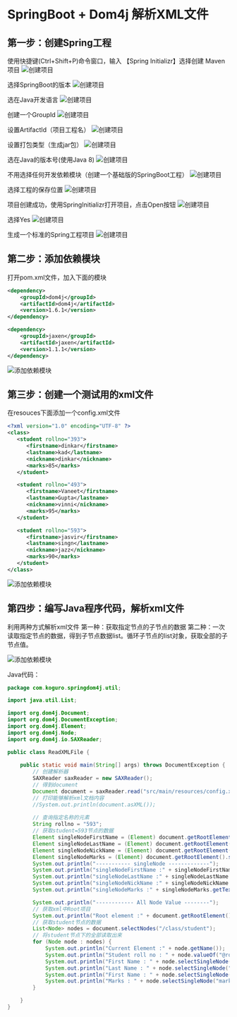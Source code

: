 # SpringBoot + Dom4j 解析XML文件

## 第一步：创建Spring工程
使用快捷键(Ctrl+Shift+P)命令窗口，输入 【Spring Initializr】选择创建 Maven 项目
![创建项目](./images/image001.png)

选择SpringBoot的版本
![创建项目](./images/image002.png)

选在Java开发语言
![创建项目](./images/image003.png)

创建一个GroupId
![创建项目](./images/image004.png)

设置ArtifactId（项目工程名）
![创建项目](./images/image005.png)

设置打包类型（生成jar包）
![创建项目](./images/image006.png)

选在Java的版本号(使用Java 8)
![创建项目](./images/image007.png)

不用选择任何开发依赖模块（创建一个基础版的SpringBoot工程）
![创建项目](./images/image008.png)

选择工程的保存位置
![创建项目](./images/image009.png)

项目创建成功，使用SpringInitializr打开项目，点击Open按钮
![创建项目](./images/image010.png)

选择Yes
![创建项目](./images/image011.png)

生成一个标准的Spring工程项目
![创建项目](./images/image012.png)

## 第二步：添加依赖模块
打开pom.xml文件，加入下面的模块
```xml
<dependency>
    <groupId>dom4j</groupId>
    <artifactId>dom4j</artifactId>
    <version>1.6.1</version>
</dependency>

<dependency>
	<groupId>jaxen</groupId>
	<artifactId>jaxen</artifactId>
	<version>1.1.1</version>
</dependency>
```
![添加依赖模块](./images/image013.png)

## 第三步：创建一个测试用的xml文件
在resouces下面添加一个config.xml文件
```xml
<?xml version="1.0" encoding="UTF-8" ?>
<class>
   <student rollno="393">
      <firstname>dinkar</firstname>
      <lastname>kad</lastname>
      <nickname>dinkar</nickname>
      <marks>85</marks>
   </student>

   <student rollno="493">
      <firstname>Vaneet</firstname>
      <lastname>Gupta</lastname>
      <nickname>vinni</nickname>
      <marks>95</marks>
   </student>

   <student rollno="593">
      <firstname>jasvir</firstname>
      <lastname>singn</lastname>
      <nickname>jazz</nickname>
      <marks>90</marks>
   </student>
</class>
```
![添加依赖模块](./images/image014.png)

## 第四步：编写Java程序代码，解析xml文件
利用两种方式解析xml文件
第一种：获取指定节点的子节点的数据
第二种：一次读取指定节点的数据，得到子节点数据list。循环子节点的list对象，获取全部的子节点值。

![添加依赖模块](./images/image015.png)

Java代码：
```java
package com.koguro.springdom4j.util;

import java.util.List;

import org.dom4j.Document;
import org.dom4j.DocumentException;
import org.dom4j.Element;
import org.dom4j.Node;
import org.dom4j.io.SAXReader;

public class ReadXMLFile {
    
    public static void main(String[] args) throws DocumentException {
        // 创建解析器
        SAXReader saxReader = new SAXReader();
        // 得到document
        Document document = saxReader.read("src/main/resources/config.xml");
        // 打印能够解析xml文档内容
        //System.out.println(document.asXML());
        
        // 查询指定名称的元素
        String rollno = "593";
        // 获取student=593节点的数据
        Element singleNodeFirstName = (Element) document.getRootElement().selectSingleNode("/class/student[@rollno='" + rollno + "']/firstname");
        Element singleNodeLastName = (Element) document.getRootElement().selectSingleNode("/class/student[@rollno='" + rollno + "']/lastname");
        Element singleNodeNickName = (Element) document.getRootElement().selectSingleNode("/class/student[@rollno='" + rollno + "']/nickname");
        Element singleNodeMarks = (Element) document.getRootElement().selectSingleNode("/class/student[@rollno='" + rollno + "']/marks");
        System.out.println("----------- singleNode -------------");
        System.out.println("singleNodeFirstName :" + singleNodeFirstName.getText());
        System.out.println("singleNodeLastName :" + singleNodeLastName.getText());
        System.out.println("singleNodeNickName :" + singleNodeNickName.getText());
        System.out.println("singleNodeMarks :" + singleNodeMarks.getText());

        System.out.println("------------ All Node Value --------");
        // 获取xml中Root项目
        System.out.println("Root element :" + document.getRootElement().getName());
        // 获取student节点的数据
        List<Node> nodes = document.selectNodes("/class/student");
        // 将student节点下的全部读取出来
        for (Node node : nodes) {
            System.out.println("Current Element :" + node.getName());
            System.out.println("Student roll no : " + node.valueOf("@rollno") );
            System.out.println("First Name : " + node.selectSingleNode("firstname").getText());
            System.out.println("Last Name : " + node.selectSingleNode("lastname").getText());
            System.out.println("First Name : " + node.selectSingleNode("nickname").getText());
            System.out.println("Marks : " + node.selectSingleNode("marks").getText());
        }

    }
}
```